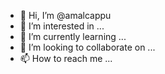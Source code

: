 - 👋 Hi, I’m @amalcappu
- 👀 I’m interested in ...
- 🌱 I’m currently learning ...
- 💞️ I’m looking to collaborate on ...
- 📫 How to reach me ...

<!---
amalcappu/amalcappu is a ✨ special ✨ repository because its `README.md` (this file) appears on your GitHub profile.
You can click the Preview link to take a look at your changes.
--->
